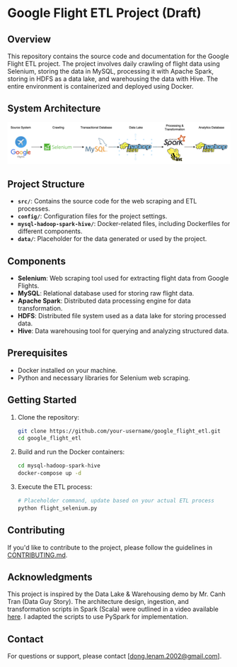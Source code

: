 # Google Flight ETL Project (Draft)

## Overview

This repository contains the source code and documentation for the Google Flight ETL project. The project involves daily crawling of flight data using Selenium, storing the data in MySQL, processing it with Apache Spark, storing in HDFS as a data lake, and warehousing the data with Hive. The entire environment is containerized and deployed using Docker.

## System Architecture

![System Architecture](https://github.com/MarcusLe02/google-flights-etl/blob/main/google-flights-pipeline.png)

## Project Structure

- **`src/`**: Contains the source code for the web scraping and ETL processes.
- **`config/`**: Configuration files for the project settings.
- **`mysql-hadoop-spark-hive/`**: Docker-related files, including Dockerfiles for different components.
- **`data/`**: Placeholder for the data generated or used by the project.

## Components

- **Selenium**: Web scraping tool used for extracting flight data from Google Flights.
- **MySQL**: Relational database used for storing raw flight data.
- **Apache Spark**: Distributed data processing engine for data transformation.
- **HDFS**: Distributed file system used as a data lake for storing processed data.
- **Hive**: Data warehousing tool for querying and analyzing structured data.

## Prerequisites

- Docker installed on your machine.
- Python and necessary libraries for Selenium web scraping.

## Getting Started

1. Clone the repository:

    ```bash
    git clone https://github.com/your-username/google_flight_etl.git
    cd google_flight_etl
    ```

2. Build and run the Docker containers:

    ```bash
    cd mysql-hadoop-spark-hive
    docker-compose up -d
    ```

3. Execute the ETL process:

    ```bash
    # Placeholder command, update based on your actual ETL process
    python flight_selenium.py
    ```


## Contributing

If you'd like to contribute to the project, please follow the guidelines in [CONTRIBUTING.md](CONTRIBUTING.md).

## Acknowledgments

This project is inspired by the Data Lake & Warehousing demo by Mr. Canh Tran (Data Guy Story). The architecture design, ingestion, and transformation scripts in Spark (Scala) were outlined in a video available [here](https://www.youtube.com/watch?v=Kpl35Q6G4uw&t=770s). I adapted the scripts to use PySpark for implementation.

## Contact

For questions or support, please contact [dong.lenam.2002@gmail.com].

